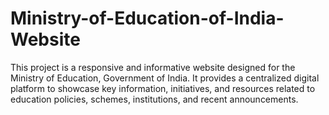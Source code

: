 # Ministry-of-Education-of-India-Website
This project is a responsive and informative website designed for the Ministry of Education, Government of India. It provides a centralized digital platform to showcase key information, initiatives, and resources related to education policies, schemes, institutions, and recent announcements.
